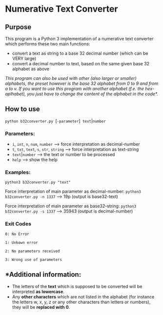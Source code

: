# Numerative Text Converter
## Purpose
This program is a Python 3 implementation of a numerative text converter which performs these two main functions:
- convert a text as string to a base 32 decimal number (which can be VERY large)
- convert a decimal number to text, based on the same given base 32 alphabet as above

_This program can also be used with other (also larger or smaller) alphabets, the preset however is the base 32 alphabet from 0 to 9 and from a to v. If you want to use this program with another alphabet (f.e. the hex-aplhabet), you just have to change the content of the alphabet in the code*._

## How to use
`python b32converter.py `[`-parameter`]` text`|`number`

### Parameters:
- `i`, `int`, `n`, `num`, `number` --> force interpretation as decimal-number
- `t`, `txt`, `text`, `s`, `str`, `string` --> force interpretation as text-string
- `text`|`number` --> the text or number to be processed
- `help` --> show the help

### Examples:
`python3 b32converter.py "text"`

Force interpretation of main parameter as decimal-number: `python3 b32converter.py -n 1337` --> 19p (output is base32-text)

Force interpretation of main parameter as base32-string: `python3 b32converter.py -s 1337` --> 35943 (output is decimal-number)

### Exit Codes

`0: No Error`

`1: Unkown error`

`2: No parameters received`

`3: Wrong use of parameters`

## *Additional information: 
- The letters of the __text__ which is supposed to be converted will be interpreted __as lowercase__.
- Any __other characters__ which are not listed in the alphabet (for instance the letters w, x, y, z or any other characters than letters or numbers), they will be __replaced with 0__.
